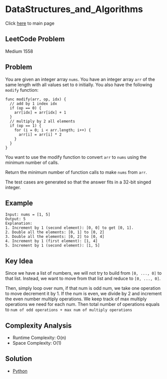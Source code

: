 # DataStructures_and_Algorithms
Click [here](../../README.md) to main page

## LeetCode Problem
Medium 1558

## Problem
You are given an integer array `nums`. You have an integer array `arr` of the same length with all values set to `0` initially. You also have the following `modify` function:
```
func modify(arr, op, idx) {
  // add by 1 index idx
  if (op == 0) {
    arr[idx] = arr[idx] + 1
  }
  // multiply by 2 all elements
  if (op == 1) {
    for (i = 0; i < arr.length; i++) {
      arr[i] = arr[i] * 2
    }
  }
}
```

You want to use the modify function to convert `arr` to `nums` using the minimum number of calls.

Return the minimum number of function calls to make `nums` from `arr`.

The test cases are generated so that the answer fits in a 32-bit singed integer.

## Example
```
Input: nums = [1, 5]
Output: 5
Explanation:
1. Increment by 1 (second element): [0, 0] to get [0, 1].
2. Double all the elements: [0, 1] to [0, 2]
3. Double all the elements: [0, 2] to [0, 4]
4. Increment by 1 (first element): [1, 4]
5. Increment by 1 (second element): [1, 5]
```

## Key Idea
Since we have a list of numbers, we will not try to build from `[0, ..., 0]` to that list. Instead, we want to move from that list and reduce to `[0, ..., 0]`.

Then, simply loop over num, if that num is odd num, we take one operation to move decrement it by 1. If the num is even, we divide by 2 and increment the even number multiply operations. We keep track of max multiply operations we need for each num. Then total number of operations equals to `num of odd operations + max num of multiply operations`

## Complexity Analysis
- Runtime Complexity: O(n)
- Space Complexity: O(1)

## Solution
- [Python](./solution.py)